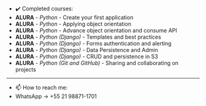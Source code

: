 - ✔️ Completed courses:
- **ALURA** - *Python* - Create your first application
- **ALURA** - *Python* - Applying object orientation
- **ALURA** - *Python* - Advance object orientation and consume API
- **ALURA** - *Python (Django)* - Templates and best practices
- **ALURA** - *Python (Django)* - Forms authentication and alerting
- **ALURA** - *Python (Django)* - Data Persistence and Admin
- **ALURA** - *Python (Django)* - CRUD and persistence in S3
- **ALURA** - *Python (Git and GitHub)* - Sharing and collaborating on projects
- --
- 📫 How to reach me:
- WhatsApp -> +55 21 98871-1701
